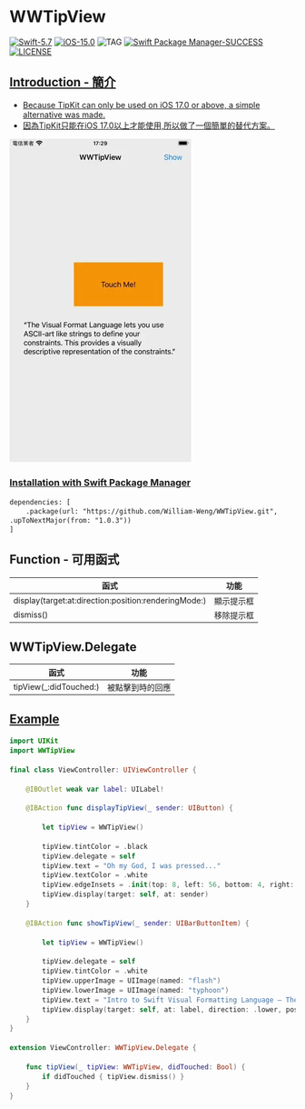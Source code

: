 # WWTipView

[![Swift-5.7](https://img.shields.io/badge/Swift-5.7-orange.svg?style=flat)](https://developer.apple.com/swift/) [![iOS-15.0](https://img.shields.io/badge/iOS-15.0-pink.svg?style=flat)](https://developer.apple.com/swift/) ![TAG](https://img.shields.io/github/v/tag/William-Weng/WWTipView) [![Swift Package Manager-SUCCESS](https://img.shields.io/badge/Swift_Package_Manager-SUCCESS-blue.svg?style=flat)](https://developer.apple.com/swift/) [![LICENSE](https://img.shields.io/badge/LICENSE-MIT-yellow.svg?style=flat)](https://developer.apple.com/swift/)

## [Introduction - 簡介](https://swiftpackageindex.com/William-Weng)
- [Because TipKit can only be used on iOS 17.0 or above, a simple alternative was made.](https://developer.apple.com/documentation/tipkit)
- [因為TipKit只能在iOS 17.0以上才能使用,所以做了一個簡單的替代方案。](https://www.appcoda.com.tw/tipkit/)

![](./Example.webp)

### [Installation with Swift Package Manager](https://medium.com/彼得潘的-swift-ios-app-開發問題解答集/使用-spm-安裝第三方套件-xcode-11-新功能-2c4ffcf85b4b)
```
dependencies: [
    .package(url: "https://github.com/William-Weng/WWTipView.git", .upToNextMajor(from: "1.0.3"))
]
```

## Function - 可用函式
|函式|功能|
|-|-|
|display(target:at:direction:position:renderingMode:)|顯示提示框|
|dismiss()|移除提示框|

## WWTipView.Delegate
|函式|功能|
|-|-|
|tipView(_:didTouched:)|被點擊到時的回應|

## [Example](https://ezgif.com/video-to-webp)
```swift
import UIKit
import WWTipView

final class ViewController: UIViewController {
    
    @IBOutlet weak var label: UILabel!
    
    @IBAction func displayTipView(_ sender: UIButton) {
        
        let tipView = WWTipView()
        
        tipView.tintColor = .black
        tipView.delegate = self
        tipView.text = "Oh my God, I was pressed..."
        tipView.textColor = .white
        tipView.edgeInsets = .init(top: 8, left: 56, bottom: 4, right: 20)
        tipView.display(target: self, at: sender)
    }
    
    @IBAction func showTipView(_ sender: UIBarButtonItem) {
        
        let tipView = WWTipView()
        
        tipView.delegate = self
        tipView.tintColor = .white
        tipView.upperImage = UIImage(named: "flash")
        tipView.lowerImage = UIImage(named: "typhoon")
        tipView.text = "Intro to Swift Visual Formatting Language — The Good, The Bad, and The VFL"
        tipView.display(target: self, at: label, direction: .lower, position: .right, renderingMode: .alwaysOriginal)
    }
}

extension ViewController: WWTipView.Delegate {
    
    func tipView(_ tipView: WWTipView, didTouched: Bool) {
        if didTouched { tipView.dismiss() }
    }
}
```
